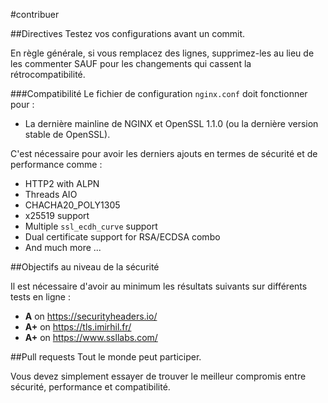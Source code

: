 #contribuer

##Directives
Testez vos configurations avant un commit.

En règle générale, si vous remplacez des lignes, supprimez-les au lieu de les commenter SAUF pour les changements qui cassent la rétrocompatibilité.

###Compatibilité
Le fichier de configuration <code>nginx.conf</code> doit fonctionner pour :

* La dernière mainline de NGINX et OpenSSL 1.1.0 (ou la dernière version stable de OpenSSL).

C'est nécessaire pour avoir les derniers ajouts en termes de sécurité et de performance comme :

* HTTP2 with ALPN
* Threads AIO
* CHACHA20_POLY1305
* x25519 support
* Multiple <code>ssl_ecdh_curve</code> support
* Dual certificate support for RSA/ECDSA combo
* And much more ...


##Objectifs au niveau de la sécurité

Il est nécessaire d'avoir au minimum les résultats suivants sur différents tests en ligne :

* **A** on https://securityheaders.io/
* **A+** on https://tls.imirhil.fr/
* **A+** on https://www.ssllabs.com/

##Pull requests
Tout le monde peut participer.

Vous devez simplement essayer de trouver le meilleur compromis entre sécurité, performance et compatibilité.
